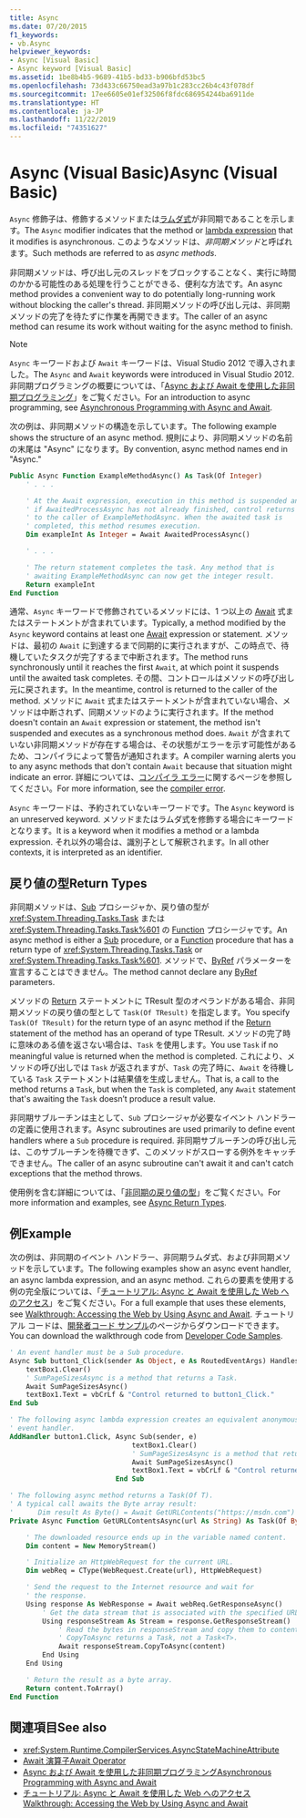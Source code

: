 ```yaml
---
title: Async
ms.date: 07/20/2015
f1_keywords:
- vb.Async
helpviewer_keywords:
- Async [Visual Basic]
- Async keyword [Visual Basic]
ms.assetid: 1be8b4b5-9689-41b5-bd33-b906bfd53bc5
ms.openlocfilehash: 73d433c66750ead3a97b1c283cc26b4c43f078df
ms.sourcegitcommit: 17ee6605e01ef32506f8fdc686954244ba6911de
ms.translationtype: HT
ms.contentlocale: ja-JP
ms.lasthandoff: 11/22/2019
ms.locfileid: "74351627"
---
```

# <a name="async-visual-basic"></a><span data-ttu-id="fb44c-102">Async (Visual Basic)</span><span class="sxs-lookup"><span data-stu-id="fb44c-102">Async (Visual Basic)</span></span>

<span data-ttu-id="fb44c-103">`Async` 修飾子は、修飾するメソッドまたは[ラムダ式](../../../visual-basic/programming-guide/language-features/procedures/lambda-expressions.md)が非同期であることを示します。</span><span class="sxs-lookup"><span data-stu-id="fb44c-103">The `Async` modifier indicates that the method or [lambda expression](../../../visual-basic/programming-guide/language-features/procedures/lambda-expressions.md) that it modifies is asynchronous.</span></span> <span data-ttu-id="fb44c-104">このようなメソッドは、*非同期メソッド*と呼ばれます。</span><span class="sxs-lookup"><span data-stu-id="fb44c-104">Such methods are referred to as *async methods*.</span></span>

<span data-ttu-id="fb44c-105">非同期メソッドは、呼び出し元のスレッドをブロックすることなく、実行に時間のかかる可能性のある処理を行うことができる、便利な方法です。</span><span class="sxs-lookup"><span data-stu-id="fb44c-105">An async method provides a convenient way to do potentially long-running work without blocking the caller's thread.</span></span> <span data-ttu-id="fb44c-106">非同期メソッドの呼び出し元は、非同期メソッドの完了を待たずに作業を再開できます。</span><span class="sxs-lookup"><span data-stu-id="fb44c-106">The caller of an async method can resume its work without waiting for the async method to finish.</span></span>

> [!NOTE]
> <span data-ttu-id="fb44c-107">`Async` キーワードおよび `Await` キーワードは、Visual Studio 2012 で導入されました。</span><span class="sxs-lookup"><span data-stu-id="fb44c-107">The `Async` and `Await` keywords were introduced in Visual Studio 2012.</span></span> <span data-ttu-id="fb44c-108">非同期プログラミングの概要については、「[Async および Await を使用した非同期プログラミング](../../../visual-basic/programming-guide/concepts/async/index.md)」をご覧ください。</span><span class="sxs-lookup"><span data-stu-id="fb44c-108">For an introduction to async programming, see [Asynchronous Programming with Async and Await](../../../visual-basic/programming-guide/concepts/async/index.md).</span></span>

<span data-ttu-id="fb44c-109">次の例は、非同期メソッドの構造を示しています。</span><span class="sxs-lookup"><span data-stu-id="fb44c-109">The following example shows the structure of an async method.</span></span> <span data-ttu-id="fb44c-110">規則により、非同期メソッドの名前の末尾は "Async" になります。</span><span class="sxs-lookup"><span data-stu-id="fb44c-110">By convention, async method names end in "Async."</span></span>

```vb
Public Async Function ExampleMethodAsync() As Task(Of Integer)
    ' . . .

    ' At the Await expression, execution in this method is suspended and,
    ' if AwaitedProcessAsync has not already finished, control returns
    ' to the caller of ExampleMethodAsync. When the awaited task is
    ' completed, this method resumes execution.
    Dim exampleInt As Integer = Await AwaitedProcessAsync()

    ' . . .

    ' The return statement completes the task. Any method that is
    ' awaiting ExampleMethodAsync can now get the integer result.
    Return exampleInt
End Function
```

<span data-ttu-id="fb44c-111">通常、`Async` キーワードで修飾されているメソッドには、1 つ以上の [Await](../../../visual-basic/language-reference/modifiers/async.md) 式またはステートメントが含まれています。</span><span class="sxs-lookup"><span data-stu-id="fb44c-111">Typically, a method modified by the `Async` keyword contains at least one [Await](../../../visual-basic/language-reference/modifiers/async.md) expression or statement.</span></span> <span data-ttu-id="fb44c-112">メソッドは、最初の `Await` に到達するまで同期的に実行されますが、この時点で、待機していたタスクが完了するまで中断されます。</span><span class="sxs-lookup"><span data-stu-id="fb44c-112">The method runs synchronously until it reaches the first `Await`, at which point it suspends until the awaited task completes.</span></span> <span data-ttu-id="fb44c-113">その間、コントロールはメソッドの呼び出し元に戻されます。</span><span class="sxs-lookup"><span data-stu-id="fb44c-113">In the meantime, control is returned to the caller of the method.</span></span> <span data-ttu-id="fb44c-114">メソッドに `Await` 式またはステートメントが含まれていない場合、メソッドは中断されず、同期メソッドのように実行されます。</span><span class="sxs-lookup"><span data-stu-id="fb44c-114">If the method doesn't contain an `Await` expression or statement, the method isn't suspended and executes as a synchronous method does.</span></span> <span data-ttu-id="fb44c-115">`Await` が含まれていない非同期メソッドが存在する場合は、その状態がエラーを示す可能性があるため、コンパイラによって警告が通知されます。</span><span class="sxs-lookup"><span data-stu-id="fb44c-115">A compiler warning alerts you to any async methods that don't contain `Await` because that situation might indicate an error.</span></span> <span data-ttu-id="fb44c-116">詳細については、[コンパイラ エラー](../error-messages/bc42358.md)に関するページを参照してください。</span><span class="sxs-lookup"><span data-stu-id="fb44c-116">For more information, see the [compiler error](../error-messages/bc42358.md).</span></span>

<span data-ttu-id="fb44c-117">`Async` キーワードは、予約されていないキーワードです。</span><span class="sxs-lookup"><span data-stu-id="fb44c-117">The `Async` keyword is an unreserved keyword.</span></span> <span data-ttu-id="fb44c-118">メソッドまたはラムダ式を修飾する場合にキーワードとなります。</span><span class="sxs-lookup"><span data-stu-id="fb44c-118">It is a keyword when it modifies a method or a lambda expression.</span></span> <span data-ttu-id="fb44c-119">それ以外の場合は、識別子として解釈されます。</span><span class="sxs-lookup"><span data-stu-id="fb44c-119">In all other contexts, it is interpreted as an identifier.</span></span>

## <a name="return-types"></a><span data-ttu-id="fb44c-120">戻り値の型</span><span class="sxs-lookup"><span data-stu-id="fb44c-120">Return Types</span></span>

<span data-ttu-id="fb44c-121">非同期メソッドは、[Sub](../../../visual-basic/programming-guide/language-features/procedures/sub-procedures.md) プロシージャか、戻り値の型が <xref:System.Threading.Tasks.Task> または <xref:System.Threading.Tasks.Task%601> の [Function](../../../visual-basic/programming-guide/language-features/procedures/function-procedures.md) プロシージャです。</span><span class="sxs-lookup"><span data-stu-id="fb44c-121">An async method is either a [Sub](../../../visual-basic/programming-guide/language-features/procedures/sub-procedures.md) procedure, or a [Function](../../../visual-basic/programming-guide/language-features/procedures/function-procedures.md) procedure that has a return type of <xref:System.Threading.Tasks.Task> or <xref:System.Threading.Tasks.Task%601>.</span></span> <span data-ttu-id="fb44c-122">メソッドで、[ByRef](../../../visual-basic/language-reference/modifiers/byref.md) パラメーターを宣言することはできません。</span><span class="sxs-lookup"><span data-stu-id="fb44c-122">The method cannot declare any [ByRef](../../../visual-basic/language-reference/modifiers/byref.md) parameters.</span></span>

<span data-ttu-id="fb44c-123">メソッドの [Return](../../../visual-basic/language-reference/statements/return-statement.md) ステートメントに TResult 型のオペランドがある場合、非同期メソッドの戻り値の型として `Task(Of TResult)` を指定します。</span><span class="sxs-lookup"><span data-stu-id="fb44c-123">You specify `Task(Of TResult)` for the return type of an async method if the [Return](../../../visual-basic/language-reference/statements/return-statement.md) statement of the method has an operand of type TResult.</span></span> <span data-ttu-id="fb44c-124">メソッドの完了時に意味のある値を返さない場合は、`Task` を使用します。</span><span class="sxs-lookup"><span data-stu-id="fb44c-124">You use `Task` if no meaningful value is returned when the method is completed.</span></span> <span data-ttu-id="fb44c-125">これにより、メソッドの呼び出しでは `Task` が返されますが、`Task` の完了時に、`Await` を待機している `Task` ステートメントは結果値を生成しません。</span><span class="sxs-lookup"><span data-stu-id="fb44c-125">That is, a call to the method returns a `Task`, but when the `Task` is completed, any `Await` statement that's awaiting the `Task` doesn’t produce a result value.</span></span>

<span data-ttu-id="fb44c-126">非同期サブルーチンは主として、`Sub` プロシージャが必要なイベント ハンドラーの定義に使用されます。</span><span class="sxs-lookup"><span data-stu-id="fb44c-126">Async subroutines are used primarily to define event handlers where a `Sub` procedure is required.</span></span> <span data-ttu-id="fb44c-127">非同期サブルーチンの呼び出し元は、このサブルーチンを待機できず、このメソッドがスローする例外をキャッチできません。</span><span class="sxs-lookup"><span data-stu-id="fb44c-127">The caller of an async subroutine can't await it and can't catch exceptions that the method throws.</span></span>

<span data-ttu-id="fb44c-128">使用例を含む詳細については、「[非同期の戻り値の型](../../../visual-basic/programming-guide/concepts/async/async-return-types.md)」をご覧ください。</span><span class="sxs-lookup"><span data-stu-id="fb44c-128">For more information and examples, see [Async Return Types](../../../visual-basic/programming-guide/concepts/async/async-return-types.md).</span></span>

## <a name="example"></a><span data-ttu-id="fb44c-129">例</span><span class="sxs-lookup"><span data-stu-id="fb44c-129">Example</span></span>

<span data-ttu-id="fb44c-130">次の例は、非同期のイベント ハンドラー、非同期ラムダ式、および非同期メソッドを示しています。</span><span class="sxs-lookup"><span data-stu-id="fb44c-130">The following examples show an async event handler, an async lambda expression, and an async method.</span></span> <span data-ttu-id="fb44c-131">これらの要素を使用する例の完全版については、「[チュートリアル: Async と Await を使用した Web へのアクセス](../../../visual-basic/programming-guide/concepts/async/walkthrough-accessing-the-web-by-using-async-and-await.md)」をご覧ください。</span><span class="sxs-lookup"><span data-stu-id="fb44c-131">For a full example that uses these elements, see [Walkthrough: Accessing the Web by Using Async and Await](../../../visual-basic/programming-guide/concepts/async/walkthrough-accessing-the-web-by-using-async-and-await.md).</span></span> <span data-ttu-id="fb44c-132">チュートリアル コードは、[開発者コード サンプル](https://code.msdn.microsoft.com/Async-Sample-Accessing-the-9c10497f)のページからダウンロードできます。</span><span class="sxs-lookup"><span data-stu-id="fb44c-132">You can download the walkthrough code from [Developer Code Samples](https://code.msdn.microsoft.com/Async-Sample-Accessing-the-9c10497f).</span></span>

```vb
' An event handler must be a Sub procedure.
Async Sub button1_Click(sender As Object, e As RoutedEventArgs) Handles button1.Click
    textBox1.Clear()
    ' SumPageSizesAsync is a method that returns a Task.
    Await SumPageSizesAsync()
    textBox1.Text = vbCrLf & "Control returned to button1_Click."
End Sub

' The following async lambda expression creates an equivalent anonymous
' event handler.
AddHandler button1.Click, Async Sub(sender, e)
                              textBox1.Clear()
                              ' SumPageSizesAsync is a method that returns a Task.
                              Await SumPageSizesAsync()
                              textBox1.Text = vbCrLf & "Control returned to button1_Click."
                          End Sub

' The following async method returns a Task(Of T).
' A typical call awaits the Byte array result:
'      Dim result As Byte() = Await GetURLContents("https://msdn.com")
Private Async Function GetURLContentsAsync(url As String) As Task(Of Byte())

    ' The downloaded resource ends up in the variable named content.
    Dim content = New MemoryStream()

    ' Initialize an HttpWebRequest for the current URL.
    Dim webReq = CType(WebRequest.Create(url), HttpWebRequest)

    ' Send the request to the Internet resource and wait for
    ' the response.
    Using response As WebResponse = Await webReq.GetResponseAsync()
        ' Get the data stream that is associated with the specified URL.
        Using responseStream As Stream = response.GetResponseStream()
            ' Read the bytes in responseStream and copy them to content.
            ' CopyToAsync returns a Task, not a Task<T>.
            Await responseStream.CopyToAsync(content)
        End Using
    End Using

    ' Return the result as a byte array.
    Return content.ToArray()
End Function
```

## <a name="see-also"></a><span data-ttu-id="fb44c-133">関連項目</span><span class="sxs-lookup"><span data-stu-id="fb44c-133">See also</span></span>

- <xref:System.Runtime.CompilerServices.AsyncStateMachineAttribute>
- [<span data-ttu-id="fb44c-134">Await 演算子</span><span class="sxs-lookup"><span data-stu-id="fb44c-134">Await Operator</span></span>](../../../visual-basic/language-reference/operators/await-operator.md)
- [<span data-ttu-id="fb44c-135">Async および Await を使用した非同期プログラミング</span><span class="sxs-lookup"><span data-stu-id="fb44c-135">Asynchronous Programming with Async and Await</span></span>](../../../visual-basic/programming-guide/concepts/async/index.md)
- [<span data-ttu-id="fb44c-136">チュートリアル: Async と Await を使用した Web へのアクセス</span><span class="sxs-lookup"><span data-stu-id="fb44c-136">Walkthrough: Accessing the Web by Using Async and Await</span></span>](../../../visual-basic/programming-guide/concepts/async/walkthrough-accessing-the-web-by-using-async-and-await.md)
